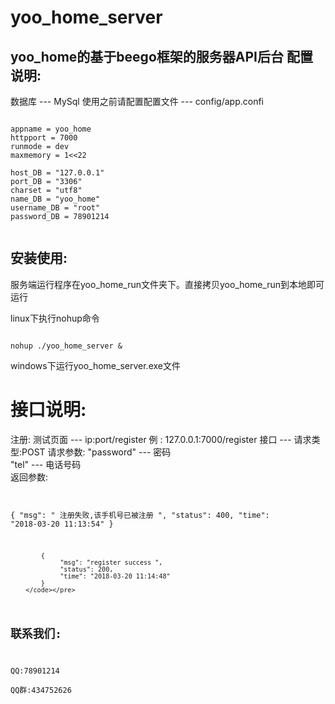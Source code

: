 # yoo_home_server
yoo_home的基于beego框架的服务器API后台
配置说明:
--------------------------------
数据库 --- MySql
使用之前请配置配置文件 --- config/app.confi  
<pre><code>
appname = yoo_home
httpport = 7000
runmode = dev
maxmemory = 1<<22

host_DB = "127.0.0.1"
port_DB = "3306"
charset = "utf8"
name_DB = "yoo_home"
username_DB = "root"
password_DB = 78901214
  
</code></pre>
安装使用:
---------------------------

服务端运行程序在yoo_home_run文件夹下。直接拷贝yoo_home_run到本地即可运行     

linux下执行nohup命令   
<pre><code>
nohup ./yoo_home_server &  
</code></pre>

windows下运行yoo_home_server.exe文件

接口说明:
=============================   
注册:
测试页面 --- ip:port/register 例 : 127.0.0.1:7000/register
接口 --- 请求类型:POST
         请求参数: "password" --- 密码                
                   "tel" --- 电话号码                  
          返回参数:
        <pre><code>   
            {
                 "msg": " 注册失败,该手机号已被注册 ",
                 "status": 400,
                 "time": "2018-03-20 11:13:54"
            }

            {
                 "msg": "register success ",
                 "status": 200,
                 "time": "2018-03-20 11:14:48"
            }
        </code></pre>
        
联系我们:
---------------------------
QQ:78901214  
QQ群:434752626
